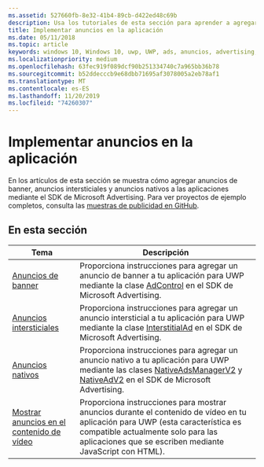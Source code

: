 ```yaml
---
ms.assetid: 527660fb-8e32-41b4-89cb-d422ed48c69b
description: Usa los tutoriales de esta sección para aprender a agregar anuncios de banner, anuncios intersticiales y anuncios nativos a las aplicaciones mediante el SDK de Microsoft Advertising.
title: Implementar anuncios en la aplicación
ms.date: 05/11/2018
ms.topic: article
keywords: windows 10, Windows 10, uwp, UWP, ads, anuncios, advertising, publicidad, walkthroughs, tutoriales
ms.localizationpriority: medium
ms.openlocfilehash: 63fec919f089dcf90b251334740c7a965bb36b78
ms.sourcegitcommit: b52ddecccb9e68dbb71695af3078005a2eb78af1
ms.translationtype: MT
ms.contentlocale: es-ES
ms.lasthandoff: 11/20/2019
ms.locfileid: "74260307"
---
```

# <a name="implement-ads-in-your-app"></a>Implementar anuncios en la aplicación

En los artículos de esta sección se muestra cómo agregar anuncios de banner, anuncios intersticiales y anuncios nativos a las aplicaciones mediante el SDK de Microsoft Advertising. Para ver proyectos de ejemplo completos, consulta las [muestras de publicidad en GitHub](https://github.com/Microsoft/Windows-universal-samples/tree/master/Samples/Advertising).

## <a name="in-this-section"></a>En esta sección

|  Tema    | Descripción |               
|----------|-------|
| [Anuncios de banner](banner-ads.md)     | Proporciona instrucciones para agregar un anuncio de banner a tu aplicación para UWP mediante la clase [AdControl](https://docs.microsoft.com/uwp/api/microsoft.advertising.winrt.ui.adcontrol) en el SDK de Microsoft Advertising.        |
| [Anuncios intersticiales](interstitial-ads.md)    | Proporciona instrucciones para agregar un anuncio intersticial a tu aplicación para UWP mediante la clase [InterstitialAd](https://docs.microsoft.com/uwp/api/microsoft.advertising.winrt.ui.interstitialad) en el SDK de Microsoft Advertising.       |
| [Anuncios nativos](native-ads.md)       | Proporciona instrucciones para agregar un anuncio nativo a tu aplicación para UWP mediante las clases [NativeAdsManagerV2](https://docs.microsoft.com/uwp/api/microsoft.advertising.winrt.ui.nativeadsmanagerv2) y [NativeAdV2](https://docs.microsoft.com/uwp/api/microsoft.advertising.winrt.ui.nativeadv2) en el SDK de Microsoft Advertising.  |
| [Mostrar anuncios en el contenido de vídeo](add-advertisements-to-video-content.md)     |  Proporciona instrucciones para mostrar anuncios durante el contenido de vídeo en tu aplicación para UWP (esta característica es compatible actualmente solo para las aplicaciones que se escriben mediante JavaScript con HTML). |



 

 
